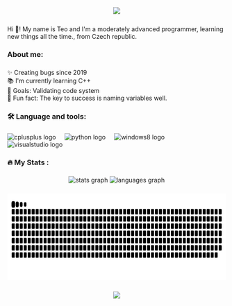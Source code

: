<div align="center">
  <img height="200" src="https://blue-laurena-4.tiiny.site/Horni-baner.svg"  />
</div>

###

<p align="left">Hi 👋! My name is Teo and I'm a moderately advanced programmer, learning new things all the time., from Czech republic.</p>

###

<h3 align="left">About me:</h3>

###

<p align="left">✨ Creating bugs since 2019<br>📚 I'm currently learning C++<br>🎯 Goals: Validating code system<br>🎲 Fun fact: The key to success is naming variables well.</p>

###

<h3 align="left">🛠 Language and tools:</h3>

###

<div align="left">
  <img src="https://cdn.jsdelivr.net/gh/devicons/devicon/icons/cplusplus/cplusplus-original.svg" height="40" alt="cplusplus logo"  />
  <img width="12" />
  <img src="https://cdn.jsdelivr.net/gh/devicons/devicon/icons/python/python-original.svg" height="40" alt="python logo"  />
  <img width="12" />
  <img src="https://cdn.jsdelivr.net/gh/devicons/devicon/icons/windows8/windows8-original.svg" height="40" alt="windows8 logo"  />
  <img width="12" />
  <img src="https://cdn.jsdelivr.net/gh/devicons/devicon/icons/visualstudio/visualstudio-plain.svg" height="40" alt="visualstudio logo"  />
</div>

###

<h3 align="left">🔥   My Stats :</h3>

###

<div align="center">
  <img src="https://github-readme-stats.vercel.app/api?username=TeoSazima&hide_title=false&hide_rank=false&show_icons=true&include_all_commits=true&count_private=true&disable_animations=false&theme=dracula&locale=en&hide_border=false&order=1" height="150" alt="stats graph"  />
  <img src="https://github-readme-stats.vercel.app/api/top-langs?username=TeoSazima&locale=en&hide_title=false&layout=compact&card_width=320&langs_count=5&theme=dracula&hide_border=false&order=2" height="150" alt="languages graph"  />
</div>

###

<div align="center">
  <img height="200" src="https://raw.githubusercontent.com/Platane/snk/output/github-contribution-grid-snake.svg"  />
</div>

###

<div align="center">
  <img height="200" src="https://raw.githubusercontent.com/mayhemantt/mayhemantt/Update/svg/Bottom.svg"  />
</div>

###
